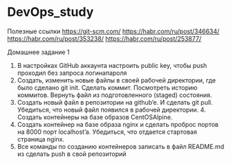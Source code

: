 # DevOps_study
Полезные ссылки 
https://git-scm.com/ 
https://habr.com/ru/post/346634/ 
https://habr.com/ru/post/353238/ 
https://habr.com/ru/post/253877/ 

  Домашнее задание 1
1. В настройках GitHub аккаунта настроить public key,
чтобы push проходил без запроса логинапароля 
2. Создать, изменить новые файлы в своей рабочей директории, где было сделано git init. 
Сделать коммит. Посмотреть историю коммитов. Вернуть файл из подготовленного (staged) состояния. 
3. Создать новый файл в репозитории на github’e. И сделать git pull. 
Убедиться, что новый файл появился в рабочей директории. 4. Создать контейнеры на базе образов CentOSAlpine. 
5. Создать контейнер на базе образа nginx и сделать проброс портов на 8000 порт localhost’a. 
Убедиться, что отдается стартовая страница nginx. 
6. Все команды по созданию контейнеров записать в файл README.md из сделать push в свой репозиторий
